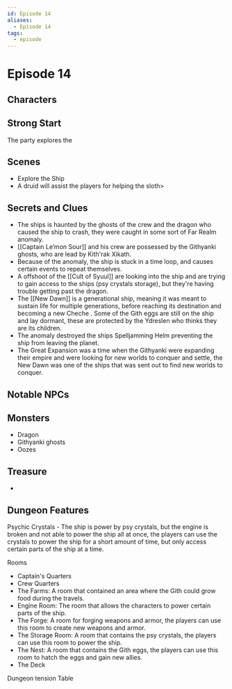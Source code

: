 ```yaml
---
id: Episode 14
aliases:
  - Episode 14
tags:
  - episode
---
```


# Episode 14 

## Characters

## Strong Start
The party explores the 
## Scenes

- Explore the Ship
- A druid will assist the players for helping the sloth>

## Secrets and Clues
- The ships is haunted by the ghosts of the crew and the dragon who caused the ship to crash, they were caught in some sort of Far Realm anomaly.
- [[Captain Le’mon Sour]] and his crew are possessed by the Githyanki ghosts, who are lead by Kith'rak Xikath.
- Because of the anomaly, the ship is stuck in a time loop, and causes certain events to repeat themselves.
- A offshoot of the  [[Cult of Syuul]] are looking into the ship and are trying to gain access to the ships (psy crystals storage), but they're having trouble getting past the dragon.
- The [[New Dawn]] is a generational ship, meaning it was meant to sustain life for multiple generations, before reaching its destination and becoming a new Cheche . Some of the Gith eggs are still on the ship and lay dormant, these are protected by the Ydreslen who thinks they are its children.
- The anomaly destroyed the ships Spelljamming Helm preventing the ship from leaving the planet.
- The Great Expansion was a time when the Githyanki were expanding their empire and were looking for new worlds to conquer and settle, the New Dawn was one of the ships that was sent out to find new worlds to conquer.

## Notable NPCs


## Monsters
- Dragon
- Githyanki ghosts
- Oozes

## Treasure

-


## Dungeon Features

Psychic Crystals - The ship is power by psy crystals, but the engine is broken and not able to power the ship all at once, the players can use the crystals to power the ship for a short amount of time, but only access certain parts of the ship at a time.


Rooms 
- Captain's Quarters
- Crew Quarters
- The Farms: A room that contained an area where the Gith could grow food during the travels. 
- Engine Room: The room that allows the characters to power certain parts of the ship.
- The Forge: A room for forging weapons and armor, the players can use this room to create new weapons and armor.
- The Storage Room: A room that contains the psy crystals, the players can use this room to power the ship.
- The Nest: A room that contains the Gith eggs, the players can use this room to hatch the eggs and gain new allies.
- The Deck 

Dungeon tension Table 

